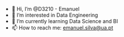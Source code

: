 - 👋 Hi, I’m @D3210 - Emanuel
- 👀 I’m interested in Data Engineering
- 🌱 I’m currently learning Data Science and BI
- 📫 How to reach me: emanuel.silva@ua.pt

<!---
D3210/D3210 is a ✨ special ✨ repository because its `README.md` (this file) appears on your GitHub profile.
You can click the Preview link to take a look at your changes.
--->
